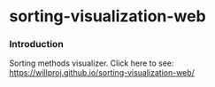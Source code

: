 # sorting-visualization-web

### Introduction

Sorting methods visualizer.
Click here to see: https://willproj.github.io/sorting-visualization-web/